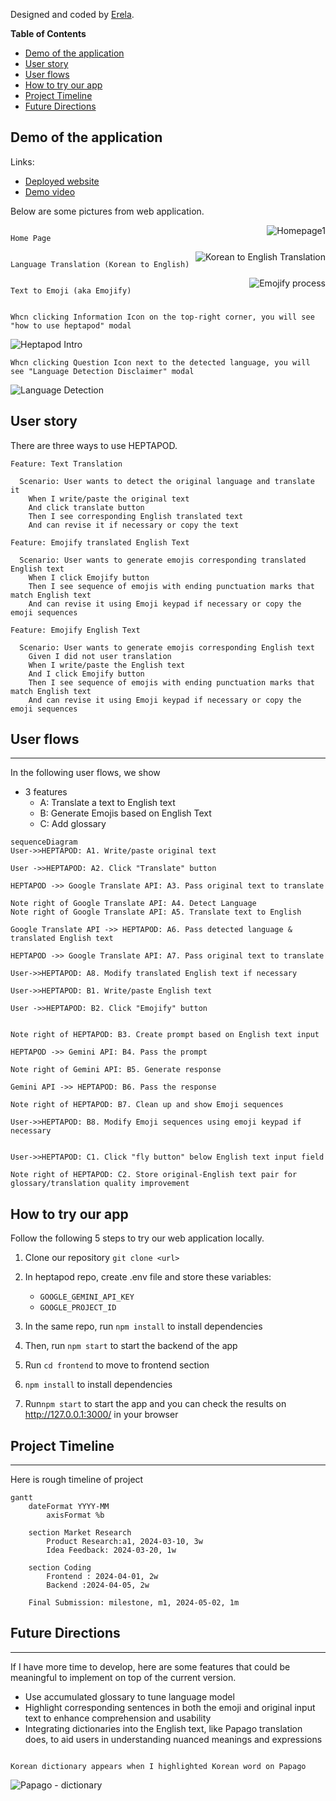 
Designed and coded by [Erela](https://linkedin.com/in/erela-yang-snow).

**Table of Contents**
- [Demo of the application](#demo-of-the-application)
- [User story](#user-story)
- [User flows](#user-flows)
- [How to try our app](#how-to-try-our-app)
- [Project Timeline](#project-timeline)
- [Future Directions](#future-directions)

## Demo of the application
Links: 
- [Deployed website](https://heptapod.netlify.app/)
- [Demo video](https://youtu.be/lN2qxyEwniY)

Below are some pictures from web application.

<div style="display: flex; flex-wrap: wrap; justify-content: space-between;">

    Home Page

<img  src="https://hackmd.io/_uploads/Sk7Yv1zz0.png" alt="Homepage1"/>

</div>
 
<div style="display: flex; flex-wrap: wrap; justify-content: space-between;">

    Language Translation (Korean to English)

<img  src="https://hackmd.io/_uploads/Bymtv1GGA.png" alt="Korean to English Translation"/>


</div>
    
    
<div style="display: flex; flex-wrap: wrap; justify-content: space-between;">

    Text to Emoji (aka Emojify)

<img  src="https://hackmd.io/_uploads/HymtPJzzR.png" alt="Emojify process"/>


</div>
        
<div style="display: flex; flex-wrap: wrap; justify-content: space-between;">
    
    Whcn clicking Information Icon on the top-right corner, you will see "how to use heptapod" modal
    
<img src="https://hackmd.io/_uploads/BkmYDkffR.png" alt="Heptapod Intro"/>


</div>

<div style="display: flex; flex-wrap: wrap; justify-content: space-between;">
    
    Whcn clicking Question Icon next to the detected language, you will see "Language Detection Disclaimer" modal

<img src="https://hackmd.io/_uploads/Sk7Kw1zMR.png" alt="Language Detection"/>
    

</div>


## User story

There are three ways to use HEPTAPOD.
```gherkin=
Feature: Text Translation

  Scenario: User wants to detect the original language and translate it
    When I write/paste the original text
    And click translate button
    Then I see corresponding English translated text
    And can revise it if necessary or copy the text

```
```gherkin=
Feature: Emojify translated English Text

  Scenario: User wants to generate emojis corresponding translated English text
    When I click Emojify button 
    Then I see sequence of emojis with ending punctuation marks that match English text
    And can revise it using Emoji keypad if necessary or copy the emoji sequences
```
```gherkin=
Feature: Emojify English Text

  Scenario: User wants to generate emojis corresponding English text
    Given I did not user translation
    When I write/paste the English text 
    And I click Emojify button
    Then I see sequence of emojis with ending punctuation marks that match English text
    And can revise it using Emoji keypad if necessary or copy the emoji sequences
```


## User flows
---

In the following user flows, we show 

- 3 features
    - A: Translate a text to English text
    - B: Generate Emojis based on English Text
    - C: Add glossary

```mermaid
sequenceDiagram
User->>HEPTAPOD: A1. Write/paste original text

User ->>HEPTAPOD: A2. Click "Translate" button

HEPTAPOD ->> Google Translate API: A3. Pass original text to translate

Note right of Google Translate API: A4. Detect Language
Note right of Google Translate API: A5. Translate text to English

Google Translate API ->> HEPTAPOD: A6. Pass detected language & translated English text

HEPTAPOD ->> Google Translate API: A7. Pass original text to translate

User->>HEPTAPOD: A8. Modify translated English text if necessary

User->>HEPTAPOD: B1. Write/paste English text 

User ->>HEPTAPOD: B2. Click "Emojify" button


Note right of HEPTAPOD: B3. Create prompt based on English text input

HEPTAPOD ->> Gemini API: B4. Pass the prompt  

Note right of Gemini API: B5. Generate response

Gemini API ->> HEPTAPOD: B6. Pass the response 

Note right of HEPTAPOD: B7. Clean up and show Emoji sequences

User->>HEPTAPOD: B8. Modify Emoji sequences using emoji keypad if necessary


User->>HEPTAPOD: C1. Click "fly button" below English text input field

Note right of HEPTAPOD: C2. Store original-English text pair for glossary/translation quality improvement

```

## How to try our app

Follow the following 5 steps to try our web application locally.

1. Clone our repository `git clone <url>`
2. In heptapod repo, create .env file and store these variables:
    - `GOOGLE_GEMINI_API_KEY`
    - `GOOGLE_PROJECT_ID`

3. In the same repo, run `npm install` to install dependencies
4. Then, run `npm start` to start the backend of the app
5. Run `cd frontend` to move to frontend section
6.  `npm install` to install dependencies
7.  Run`npm start` to start the app and you can check the results on http://127.0.0.1:3000/ in your browser




## Project Timeline
---
Here is rough timeline of project

```mermaid
gantt
    dateFormat YYYY-MM
        axisFormat %b
        
    section Market Research
        Product Research:a1, 2024-03-10, 3w
        Idea Feedback: 2024-03-20, 1w
        
    section Coding
        Frontend : 2024-04-01, 2w
        Backend :2024-04-05, 2w
        
    Final Submission: milestone, m1, 2024-05-02, 1m
```


## Future Directions
---

If I have more time to develop, here are some  features that could be meaningful to implement on top of the current version.
- Use accumulated glossary to tune language model
- Highlight corresponding sentences in both the emoji and original input text to enhance comprehension and usability
- Integrating dictionaries into the English text, like Papago translation does, to aid users in understanding nuanced meanings and expressions 

<div style="display: flex; flex-wrap: wrap; justify-content: space-between;">

    Korean dictionary appears when I highlighted Korean word on Papago

<img  src="https://hackmd.io/_uploads/ByRvflMMC.png" alt="Papago - dictionary"/>

</div>